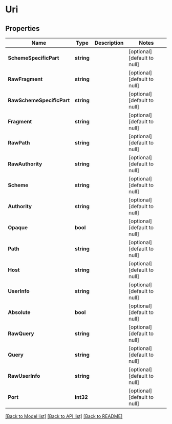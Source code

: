 # Uri

## Properties
Name | Type | Description | Notes
------------ | ------------- | ------------- | -------------
**SchemeSpecificPart** | **string** |  | [optional] [default to null]
**RawFragment** | **string** |  | [optional] [default to null]
**RawSchemeSpecificPart** | **string** |  | [optional] [default to null]
**Fragment** | **string** |  | [optional] [default to null]
**RawPath** | **string** |  | [optional] [default to null]
**RawAuthority** | **string** |  | [optional] [default to null]
**Scheme** | **string** |  | [optional] [default to null]
**Authority** | **string** |  | [optional] [default to null]
**Opaque** | **bool** |  | [optional] [default to null]
**Path** | **string** |  | [optional] [default to null]
**Host** | **string** |  | [optional] [default to null]
**UserInfo** | **string** |  | [optional] [default to null]
**Absolute** | **bool** |  | [optional] [default to null]
**RawQuery** | **string** |  | [optional] [default to null]
**Query** | **string** |  | [optional] [default to null]
**RawUserInfo** | **string** |  | [optional] [default to null]
**Port** | **int32** |  | [optional] [default to null]

[[Back to Model list]](../README.md#documentation-for-models) [[Back to API list]](../README.md#documentation-for-api-endpoints) [[Back to README]](../README.md)


